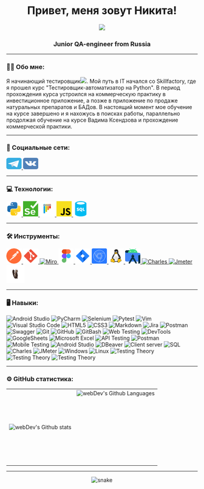 <h1 align="center">Привет, меня зовут Никита!</h1>

<div align="center">
  <img src="https://i.gifer.com/origin/01/01bce837b060e1f9121a684ab9462e54_w200.gif">
</div>

<h3 align="center">Junior QA-engineer from Russia</h3>

---

### :man_technologist: Обо мне:

Я начинающий тестировщик<img src="https://media.giphy.com/media/WUlplcMpOCEmTGBtBW/giphy.gif" width="30px">. Мой путь в IT начался со Skillfactory, где я прошел курс "Тестировщик-автоматизатор на Python". В период прохождения курса устроился на коммерческую практику в инвестиционное приложение, а позже в приложение по продаже натуральных препаратов и БАДов. В настоящий момент мое обучение на курсе завершено и я нахожусь в поисках работы, параллельно продолжая обучение на курсе Вадима Ксендзова и прохождение коммерческой практики.

***

### 🤝 Социальные сети:

<div id="badges">
  <a href="https://t.me/mafaga00" target="blank">
   <img src="https://github.com/DenisZhutaev/DenisZhutaev/blob/ad707d55e42eeff69891381bc2b0dae711ea7957/telegram-svgrepo-com.svg" alt="tg" height="30" width="40">
 </a>
 <a href="https://vk.com/mafaga00" target="blank">
   <img src="https://github.com/DenisZhutaev/DenisZhutaev/blob/5746c9f35e064a5dcc2e57c7060f34754cdbe1b0/vk-svgrepo-com.svg" alt="vk" height="30" width="40">
 </a>
</div>

---

### 💻 Технологии:

<div>
  <a href="https://www.python.org" target="_blank">
    <img src="https://github.com/mafaga00/mafaga00/blob/master/python-svgrepo-com.svg" alt="Python" width="40" height="40">
  </a>
  <a href="https://www.selenium.dev/" target="_blank">
    <img src="https://github.com/mafaga00/mafaga00/blob/master/Selenium%20logo%20mark%20green.svg" alt="Selenium" width="40" height="40">
  </a>
  <a href="https://docs.pytest.org/" target="_blank"> 
    <img src="https://github.com/DenisZhutaev/DenisZhutaev/blob/master/pytest.svg" alt="Pytest" width="40" height="40">
  </a>
  <a href="https://developer.mozilla.org/ru/docs/Web/JavaScript" target="_blank">
    <img src="https://github.com/mafaga00/mafaga00/blob/master/javascript-logo-svgrepo-com.svg" alt="JavaScript" width="40" height="40">
  </a>
  <a href="https://www.mysql.com/" target="_blank">
    <img src="https://github.com/mafaga00/mafaga00/blob/master/sql-database-generic-svgrepo-com.svg" alt="SQL" width="40" height="40">
  </a>
</div>

 ---

### 🛠 Инструменты:

<div>
  <a href="https://www.postman.com/" target="_blank">
    <img src="https://github.com/mafaga00/mafaga00/blob/master/postman-icon-svgrepo-com.svg" alt="Postman" width="40" height="40">
  </a>
  <a href="https://git-scm.com/" target="_blank"> 
    <img src="https://github.com/mafaga00/mafaga00/blob/master/git-svgrepo-com.svg" alt="git" width="40" height="40">
  </a>
  <a href="https://miro.com/" target="_blank"> 
    <img src="https://github.com/mafaga00/mafaga00/blob/master/miro-logos-idG4aRyg5R.svg" alt="Miro" width="40" height="40">
  </a>
  <a href="https://www.figma.com/" target="_blank"> 
    <img src="https://github.com/mafaga00/mafaga00/blob/master/icons8-figma-96.svg" alt="Figma" width="40" height="40">
  </a>
  <a href="https://www.atlassian.com/ru/software/jira" target="_blank">
    <img src="https://github.com/mafaga00/mafaga00/blob/master/jira-svgrepo-com.svg" alt="Jira" width="40" height="40">
  </a>
  <a href="https://developer.chrome.com/docs/devtools/" target="_blank">
    <img src="https://github.com/mafaga00/mafaga00/blob/master/chrome-devtools-svgrepo-com.svg" alt="DevTools" width="40" height="40">
  </a>
  <a href="https://www.linux.org/" target="_blank">
    <img src="https://github.com/mafaga00/mafaga00/blob/master/linux-svgrepo-com.svg" alt="Linux" width="40" height="40">
  </a>
  <a href="https://developer.android.com/studio" target="_blank"> 
    <img src="https://github.com/mafaga00/mafaga00/blob/master/android-studio-icon.svg" alt="Android Studio" width="40" height="40">
  </a>
  <a href="https://www.charlesproxy.com/" target="_blank">
    <img src="https://davidwalsh.name/demo/charlesproxyicon.svg" alt="Charles" width="40" height="40">
  </a>
  <a href="https://jmeter.apache.org/" target="_blank">
    <img src="https://upload.wikimedia.org/wikipedia/commons/7/7e/Apache_Feather_Logo.svg" alt="Jmeter" width="40" height="40">
  </a>
  <a href="https://dbeaver.io/" target="_blank">
    <img src="https://github.com/mafaga00/mafaga00/blob/master/DBeaver-Logo.wine.svg" alt="Dbeaver" width="48" height="48">
  </a>
</div>

---

### 🖥 Навыки:
![Android Studio](https://img.shields.io/badge/Android%20Studio-3DDC84.svg?style=for-the-badge&logo=android-studio&logoColor=white)
![PyCharm](https://img.shields.io/badge/pycharm-143?style=for-the-badge&logo=pycharm&logoColor=black&color=black&labelColor=green)
![Selenium](https://img.shields.io/badge/Selenium-43B02A?style=for-the-badge&logo=selenium&logoColor=white)
![Pytest](https://img.shields.io/badge/Pytest-0A9EDC?style=for-the-badge&logo=pytest&logoColor=white)
![Vim](https://img.shields.io/badge/VIM-%2311AB00.svg?style=for-the-badge&logo=vim&logoColor=white)
![Visual Studio Code](https://img.shields.io/badge/Visual%20Studio%20Code-0078d7.svg?style=for-the-badge&logo=visual-studio-code&logoColor=white)
![HTML5](https://img.shields.io/badge/html5-%23E34F26.svg?style=for-the-badge&logo=html5&logoColor=white)
![CSS3](https://img.shields.io/badge/css3-%231572B6.svg?style=for-the-badge&logo=css3&logoColor=white)
![Markdown](https://img.shields.io/badge/markdown-%23000000.svg?style=for-the-badge&logo=markdown&logoColor=white)
![Jira](https://img.shields.io/badge/jira-%230A0FFF.svg?style=for-the-badge&logo=jira&logoColor=white)
![Postman](https://img.shields.io/badge/Postman-FF6C37?style=for-the-badge&logo=postman&logoColor=white)
![Swagger](https://img.shields.io/badge/-Swagger-%23Clojure?style=for-the-badge&logo=swagger&logoColor=white)
![Git](https://img.shields.io/badge/git-%23F05033.svg?style=for-the-badge&logo=git&logoColor=white)
![GitHub](https://img.shields.io/badge/github-%23121011.svg?style=for-the-badge&logo=github&logoColor=white)
![GitBash](https://img.shields.io/badge/-Git%20Bash-%23000000?style=for-the-badge&logo=Git%20Bash&logoColor=white)
![Web Testing](https://img.shields.io/badge/Web%20Testing-3867a2?style=for-the-badge&logo=Web&logoColor=white)
![DevTools](https://img.shields.io/badge/DEVTOOLS-fcc525?style=for-the-badge&logo=DEVTOOLS&logoColor=white)
![GoogleSheets](https://img.shields.io/badge/Google%20Sheets-188038?style=for-the-badge&logo=Google-Sheets&logoColor=white)
![Microsoft Excel](https://img.shields.io/badge/-Microsoft%20Excel-188038?style=for-the-badge&logo=Microsoft%20Excel&logoColor=white)
![API Testing](https://img.shields.io/badge/API%20Testing-%23000000?style=for-the-badge&logo=API&logoColor=white)
![Postman](https://img.shields.io/badge/Postman-FF6C37?style=for-the-badge&logo=postman&logoColor=white)
![Mobile Testing](https://img.shields.io/badge/Mobile%20Testing-a1ab26?style=for-the-badge&logo=Mobile&logoColor=white)
![Android Studio](https://img.shields.io/badge/Android%20Studio-3ae180.svg?style=for-the-badge&logo=android-studio&logoColor=white)
![DBeaver](https://img.shields.io/badge/-DBeaver-fcc525?style=for-the-badge&logo=DBeaver&logoColor=47C5FB)
![Client server](https://img.shields.io/badge/Client%20Server-a25aff?style=for-the-badge&logo=Client-Server&logoColor=white)
![SQL](https://img.shields.io/badge/-SQL-ed1c24?style=for-the-badge&logo=SQL&logoColor=47C5FB)
![Charles](https://img.shields.io/badge/-Charles-095fda?style=for-the-badge&logo=JMeter&logoColor=white)
![JMeter](https://img.shields.io/badge/-JMeter-%23F05033?style=for-the-badge&logo=JMeter&logoColor=pink)
![Windows](https://img.shields.io/badge/-windows-fcc525?style=for-the-badge&logo=windows&logoColor=white)
![Linux](https://img.shields.io/badge/-Linux-3ae180?style=for-the-badge&logo=Linux&logoColor=white)
![Testing Theory](https://img.shields.io/badge/Теория%20тестирования-674ea7?style=for-the-badge&logo=Testing-Theory&logoColor=white)
![Testing Theory](https://img.shields.io/badge/Тест%20дизайн-674ea7?style=for-the-badge&logo=Testing-Theory&logoColor=white)
![Testing Theory](https://img.shields.io/badge/Сетевые%20технологии-674ea7?style=for-the-badge&logo=Testing-Theory&logoColor=white)

---

### ⚙️ GitHub статистика:

<table>
  <tr>
    <td>
      <img align="left" src="http://github-readme-streak-stats.herokuapp.com?user=mafaga00&theme=dark&background=000000" alt="webDev's Github stats" />
    </td>
    <td>
      <img height="195px" align="right" alt="webDev's Github Languages" src="https://github-readme-stats-sigma-five.vercel.app/api/top-langs/?username=mafaga00&layout=compact&theme=vision-friendly-dark" />
    </td>
  </tr>
</table>

---

<p align="center">
 <img width="800" src="https://github.com/FilimonovAlexey/FilimonovAlexey/blob/main/assets/github-snake.svg" alt="snake"/>
</p>
